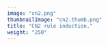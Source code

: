 ```yaml
---
image: "cn2.png"
thumbnailImage: "cn2.thumb.png"
title: "CN2 rule induction."
weight: "250"
---
```

